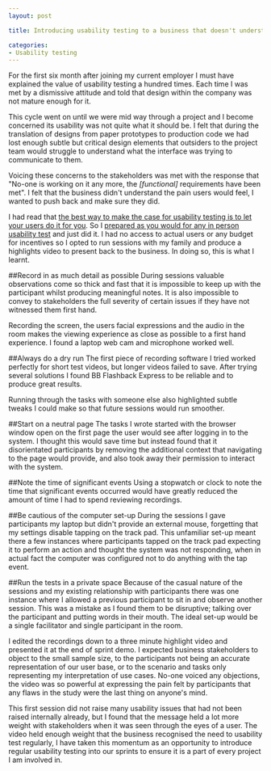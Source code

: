 ```yaml
---
layout: post

title: Introducing usability testing to a business that doesn't understand its value

categories:
- Usability testing
---
```


For the first six month after joining my current employer I must have explained the value of usability testing a hundred times. Each time I was met by a dismissive attitude and told that design within the company was not mature enough for it.

This cycle went on until we were mid way through a project and I become concerned its usability was not quite what it should be. I felt that during the translation of designs from paper prototypes to production code we had lost enough subtle but critical design elements that outsiders to the project team would struggle to understand what the interface was trying to communicate to them.

Voicing these concerns to the stakeholders was met with the response that "No-one is working on it any more, the _[functional]_ requirements have been met". I felt that the business didn't understand the pain users would feel, I wanted to push back and make sure they did.

I had read that <a href="http://www.usertesting.com/blog/2013/09/24/help-my-boss-doesnt-think-usability-testing-is-worth-it-2/">the best way to make the case for usability testing is to let your users do it for you</a>. So I <a href="http://www.sensible.com/downloads-rsme.html">prepared as you would for any in person usability test</a> and just did it. I had no access to actual users or any budget for incentives so I opted to run sessions with my family and produce a highlights video to present back to the business. In doing so, this is what I learnt.




##Record in as much detail as possible
During sessions valuable observations come so thick and fast that it is impossible to keep up with the participant whilst producing meaningful notes. It is also impossible to convey to stakeholders the full severity of certain issues if they have not witnessed them first hand.

Recording the screen, the users facial expressions and the audio in the room makes the viewing experience as close as possible to a first hand experience. I found a laptop web cam and microphone worked well.




##Always do a dry run
The first piece of recording software I tried worked perfectly for short test videos, but longer videos failed to save. After trying several solutions I found BB Flashback Express to be reliable and to produce great results.

Running through the tasks with someone else also highlighted subtle tweaks I could make so that future sessions would run smoother.




##Start on a neutral page
The tasks I wrote started with the browser window open on the first page the user would see after logging in to the system. I thought this would save time but instead found that it disorientated participants by removing the additional context that navigating to the page would provide, and also took away their permission to interact with the system.




##Note the time of significant events
Using a stopwatch or clock to note the time that significant events occurred would have greatly reduced the amount of time I had to spend reviewing recordings.




##Be cautious of the computer set-up
During the sessions I gave participants my laptop but didn't provide an external mouse, forgetting that my settings disable tapping on the track pad. This unfamiliar set-up meant there a few instances where participants tapped on the track pad expecting it to perform an action and thought the system was not responding, when in actual fact the computer was configured not to do anything with the tap event.




##Run the tests in a private space
Because of the casual nature of the sessions and my existing relationship with participants there was one instance where I allowed a previous participant to sit in and observe another session. This was a mistake as I found them to be disruptive; talking over the participant and putting words in their mouth. The ideal set-up would be a single facilitator and single participant in the room.




I edited the recordings down to a three minute highlight video and presented it at the end of sprint demo. I expected business stakeholders to object to the small sample size, to the participants not being an accurate representation of our user base, or to the scenario and tasks only representing my interpretation of use cases. No-one voiced any objections, the video was so powerful at expressing the pain felt by participants that any flaws in the study were the last thing on anyone's mind.

This first session did not raise many usability issues that had not been raised internally already, but I found that the message held a lot more weight with stakeholders when it was seen through the eyes of a user. The video held enough weight that the business recognised the need to usability test regularly, I have taken this momentum as an opportunity to introduce regular usability testing into our sprints to ensure it is a part of every project I am involved in.